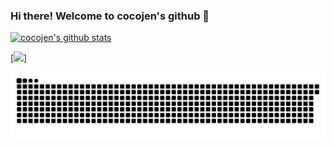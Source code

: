 ### Hi there! Welcome to cocojen's github 👋

[![cocojen's github stats](https://github-readme-stats.vercel.app/api?username=cocojen)](https://github.com/cocojen/github-readme-stats)


[![](https://github.com/cocojen/cocojen/blob/main/chat.svg)]


![](https://github.com/cocojen/cocojen/blob/output/github-contribution-grid-snake.svg)
